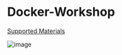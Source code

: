 # Docker-Workshop

[Supported Materials](https://github.com/kolithawarnakulasooriya/Docker-Workshop/blob/master/Docker%20Workshop.pdf)

![image](https://user-images.githubusercontent.com/11272757/186797401-fa8181ab-aeaa-494a-9d5f-bba5191f7b8a.png)
